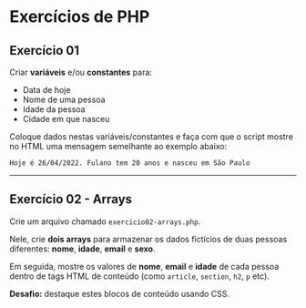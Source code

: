 # Exercícios de PHP

## Exercício 01
Criar **variáveis** e/ou **constantes** para:

- Data de hoje
- Nome de uma pessoa
- Idade da pessoa
- Cidade em que nasceu

Coloque dados nestas variáveis/constantes e faça com que o script mostre no HTML uma mensagem semelhante ao exemplo abaixo:

`Hoje é 26/04/2022. Fulano tem 20 anos e nasceu em São Paulo`

---

## Exercício 02 - Arrays
Crie um arquivo chamado `exercicio02-arrays.php`.

Nele, crie **dois arrays** para armazenar os dados fictícios de duas pessoas diferentes: **nome**, **idade**, **email** e **sexo**.

Em seguida, mostre os valores de **nome**, **email** e **idade** de cada pessoa dentro de tags HTML de conteúdo (como `article`, `section`, `h2`, `p` etc).

**Desafio:** destaque estes blocos de conteúdo usando CSS.